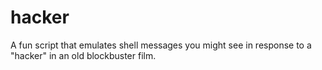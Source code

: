 # hacker
A fun script that emulates shell messages you might see in response to a "hacker" in an old blockbuster film.
